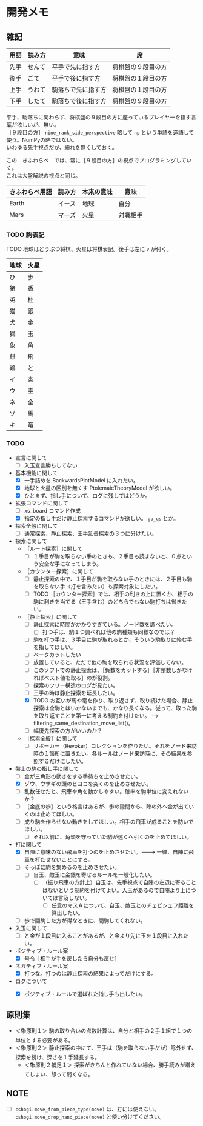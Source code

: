 # 開発メモ

## 雑記

| 用語 | 読み方 | 意味               | 席                 |
|------|--------|--------------------|--------------------|
| 先手 | せんて | 平手で先に指す方   | 将棋盤の９段目の方 |
| 後手 | ごて   | 平手で後に指す方   | 将棋盤の１段目の方 |
| 上手 | うわて | 駒落ちで先に指す方 | 将棋盤の１段目の方 |
| 下手 | したて | 駒落ちで後に指す方 | 将棋盤の９段目の方 |

平手、駒落ちに関わらず、将棋盤の９段目の方に座っているプレイヤーを指す言葉が欲しいが、無い。  
［９段目の方］ `nine_rank_side_perspective` 略して `np` という単語を造語して使う。NumPyの略ではない。  
いわゆる先手視点だが、紛れを無くしておく。  

この　きふわらべ　では、常に［９段目の方］の視点でプログラミングしていく。  
これは大盤解説の視点と同じ。  

| きふわらべ用語 | 読み方 | 本来の意味 | 意味     |
|----------------|--------|------------|----------|
| Earth          | イース | 地球       | 自分     |
| Mars           | マーズ | 火星       | 対戦相手 |


### TODO 駒表記

TODO 地球はどうぶつ将棋、火星は将棋表記。後手は左に `v` が付く。

|地球|火星|
|----|----|
|ひ  |歩  |
|猪  |香  |
|兎  |桂  |
|猫  |銀  |
|犬  |金  |
|獅  |玉  |
|象  |角  |
|麒  |飛  |
|鶏  |と  |
|イ  |杏  |
|ウ  |圭  |
|ネ  |全  |
|ゾ  |馬  |
|キ  |竜  |


### TODO

* 宣言に関して
    * [ ] 入玉宣言勝ちしてない
* 基本機能に関して
    * [x] 一手詰めを BackwardsPlotModel に入れたい。
    * [x] 地球と火星の区別を無くす PtolemaicTheoryModel が欲しい。
    * [x] ひとまず、指し手について、ログに残してはどうか。
* 拡張コマンドに関して
    * [ ] xs_board コマンド作成
    * [x] 指定の指し手だけ静止探索するコマンドが欲しい。 `go_qs` とか。
* 探索全般に関して
    * [ ] 通常探索、静止探索、王手延長探索の３つに分けたい。
* 探索に関して
    * ［ルート探索］に関して
        * [ ] １手目が駒を取らない手のときも、２手目も読まないと、０点という安全な手になってしまう。
    * ［カウンター探索］に関して
        * [ ] 静止探索の中で、１手目が駒を取らない手のときには、２手目も駒を取らない手（打を含みたい）も探索対象にしたい。
        * [ ] TODO ［カウンター探索］では、相手の利きの上に置くか、相手の駒に利きを当てる（王手含む）のどちらでもない駒打ちは省きたい。
    * ［静止探索］に関して
        * [ ] 静止探索に時間がかかりすぎている。ノード数を調べたい。
            * [ ] 打つ手は、駒１つ調べれば他の駒種類も同様なのでは？
        * [ ] 駒を打つ手は、３手目に駒が取れるとか、そういう駒取りに絡む手を指してほしい。
        * [ ] ベータカットしたい
        * [ ] 放置していると、ただで他の駒を取られる状況を評価してない。
        * [ ] このソフトでの静止探索は、［負数をカットする］［非整数しかなければベスト値を取る］のが役割。
        * [ ] 探索のツリー構造のログが見たい。
        * [ ] 王手の時は静止探索を延長したい。
        * [x] TODO お互いが馬や竜を作り、取り返さず、取り続けた場合、静止探索は全駒とはいかないまでも、かなり長くなる。従って、取った駒を取り返すことを第一に考える制約を付けたい。 --> filtering_same_destination_move_list()。
        * [ ] 幅優先探索の方がいいのか？
    * ［探索全般］に関して
        * [ ] リボーカー（Revoker）コレクションを作りたい。それをノード来訪時の１箇所に置きたい。各ルールはノード来訪時に、その結果を参照するだけにしたい。
* 盤上の駒の指し手に関して
    * [ ] 金が三角形の動きをする手待ちを止めさせたい。
    * [x] ゾウ、ウサギの頭のヒヨコを突くのを止めさせたい。
    * [ ] 乱数任せだと、飛車や角を動かしやすい。確率を駒単位に変えれないか？
    * [ ] ［金底の歩］という格言はあるが、歩の隙間から、陣の外へ金が出ていくのは止めてほしい。
    * [ ] 成り駒を作らせない動きをしてほしい。相手の飛車が成ることを防いでほしい。
        * [ ] それ以前に、角頭を守っていた駒が遠くへ引くのを止めてほしい。
* 打に関して
    * [x] 自陣に意味のない飛車を打つのを止めさせたい。---> 一律、自陣に飛車を打たせないことにする。
    * [ ] そっぽに駒を集めるのを止めさせたい。
        * [ ] 自玉、敵玉に金銀を寄せるルールを一般化したい。
            * [ ] （振り飛車の方針上）自玉は、先手視点で自陣の左辺に寄ることはないという制約を付けてよい。入玉があるので自陣より上については言及しない。
                * [ ] 任意のマスＡについて、自玉、敵玉とのチェビシェフ距離を算出したい。
    * [ ] 歩で間駒した方が得なときに、間駒してくれない。
* 入玉に関して
    * [ ] と金が１段目に入ることがあるが、と金より先に玉を１段目に入れたい。
* ポジティブ・ルール案
    * [x] 号令［相手が手を戻したら自分も戻せ］
* ネガティブ・ルール案
    * [x] 打つな。打つのは静止探索の結果によってだけにする。
* ログについて
    * [x] ポジティブ・ルールで選ばれた指し手も出したい。


## 原則集

* ＜📚原則１＞ 駒の取り合いの点数計算は、自分と相手の２手１組で１つの単位とする必要がある。
* ＜📚原則２＞ 静止探索の中にて、王手は（駒を取らない手だが）除外せず、探索を続け、深さを１手延長する。
    * ＜📚原則２補足１＞ 探索がきちんと作れていない場合、勝手読みが増えてしまい、却って弱くなる。


## NOTE

* [ ] `cshogi.move_from_piece_type(move)` は、打には使えない。 `cshogi.move_drop_hand_piece(move)` と使い分けてください。